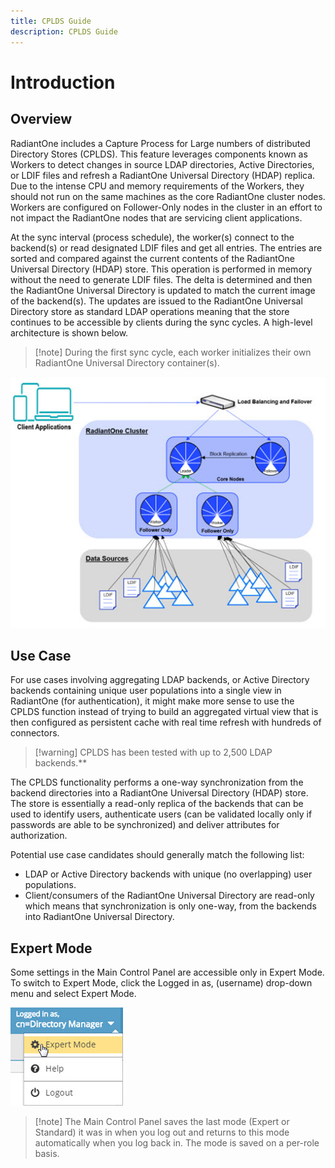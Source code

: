 ```yaml
---
title: CPLDS Guide
description: CPLDS Guide
---
```


# Introduction

## Overview
RadiantOne includes a Capture Process for Large numbers of distributed Directory Stores (CPLDS). This feature leverages components known as Workers to detect changes in source LDAP directories, Active Directories, or LDIF files and refresh a RadiantOne Universal Directory (HDAP) replica. Due to the intense CPU and memory requirements of the Workers, they should not run on the same machines as the core RadiantOne cluster nodes. Workers are configured on Follower-Only nodes in the cluster in an effort to not impact the RadiantOne nodes that are servicing client applications.

At the sync interval (process schedule), the worker(s) connect to the backend(s) or read designated LDIF files and get all entries. The entries are sorted and compared against the current contents of the RadiantOne Universal Directory (HDAP) store. This operation is performed in memory without the need to generate LDIF files. The delta is determined and then the RadiantOne Universal Directory is updated to match the current image of the backend(s). The updates are issued to the RadiantOne Universal Directory store as standard LDAP operations meaning that the store continues to be accessible by clients during the sync cycles. A high-level architecture is shown below.

>[!note] During the first sync cycle, each worker initializes their own RadiantOne Universal Directory container(s).

![high-level architecture ](Media/Image1.1.jpg)
 
## Use Case

For use cases involving aggregating LDAP backends, or Active Directory backends containing unique user populations into a single view in RadiantOne (for authentication), it might make more sense to use the CPLDS function instead of trying to build an aggregated virtual view that is then configured as persistent cache with real time refresh with hundreds of connectors. 

>[!warning] CPLDS has been tested with up to 2,500 LDAP backends.**

The CPLDS functionality performs a one-way synchronization from the backend directories into a RadiantOne Universal Directory (HDAP) store. The store is essentially a read-only replica of the backends that can be used to identify users, authenticate users (can be validated locally only if passwords are able to be synchronized) and deliver attributes for authorization.

Potential use case candidates should generally match the following list:
-	LDAP or Active Directory backends with unique (no overlapping) user populations.
-	Client/consumers of the RadiantOne Universal Directory are read-only which means that synchronization is only one-way, from the backends into RadiantOne Universal Directory.

## Expert Mode

Some settings in the Main Control Panel are accessible only in Expert Mode. To switch to Expert Mode, click the Logged in as, (username) drop-down menu and select Expert Mode. 

![expert mode](Media/expert-mode.jpg)
 
>[!note] The Main Control Panel saves the last mode (Expert or Standard) it was in when you log out and returns to this mode automatically when you log back in. The mode is saved on a per-role basis.
